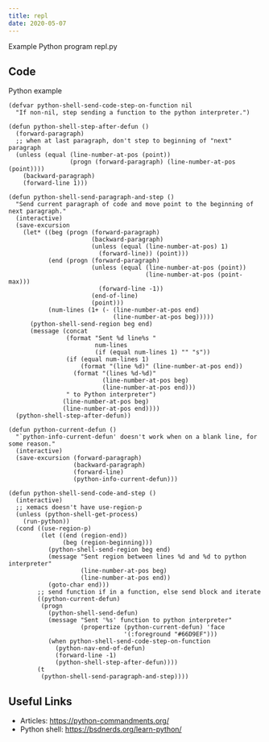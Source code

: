 ```yaml
---
title: repl
date: 2020-05-07
---
```

Example Python program repl.py


## Code

Python example

    (defvar python-shell-send-code-step-on-function nil
      "If non-nil, step sending a function to the python interpreter.")
    
    (defun python-shell-step-after-defun ()
      (forward-paragraph)
      ;; when at last paragraph, don't step to beginning of "next" paragraph
      (unless (equal (line-number-at-pos (point))
                     (progn (forward-paragraph) (line-number-at-pos (point))))
        (backward-paragraph)
        (forward-line 1)))
    
    (defun python-shell-send-paragraph-and-step ()
      "Send current paragraph of code and move point to the beginning of next paragraph."
      (interactive)
      (save-excursion
        (let* ((beg (progn (forward-paragraph)
                           (backward-paragraph)
                           (unless (equal (line-number-at-pos) 1) 
                             (forward-line)) (point)))
               (end (progn (forward-paragraph) 
                           (unless (equal (line-number-at-pos (point))
                                          (line-number-at-pos (point-max)))
                             (forward-line -1))
                           (end-of-line)
                           (point)))
               (num-lines (1+ (- (line-number-at-pos end)
                                 (line-number-at-pos beg)))))
          (python-shell-send-region beg end)
          (message (concat 
                    (format "Sent %d line%s "
                            num-lines
                            (if (equal num-lines 1) "" "s"))
                    (if (equal num-lines 1) 
                        (format "(line %d)" (line-number-at-pos end))
                      (format "(lines %d-%d)" 
                              (line-number-at-pos beg) 
                              (line-number-at-pos end)))
                    " to Python interpreter")
                   (line-number-at-pos beg)
                   (line-number-at-pos end))))
      (python-shell-step-after-defun))
    
    (defun python-current-defun ()
      "`python-info-current-defun' doesn't work when on a blank line, for some reason."
      (interactive)
      (save-excursion (forward-paragraph)
                      (backward-paragraph)
                      (forward-line)
                      (python-info-current-defun)))
    
    (defun python-shell-send-code-and-step ()
      (interactive)
      ;; xemacs doesn't have use-region-p
      (unless (python-shell-get-process)
        (run-python))
      (cond ((use-region-p)
             (let ((end (region-end))
                   (beg (region-beginning)))
               (python-shell-send-region beg end)
               (message "Sent region between lines %d and %d to python interpreter"
                        (line-number-at-pos beg)
                        (line-number-at-pos end))
               (goto-char end)))
            ;; send function if in a function, else send block and iterate
            ((python-current-defun)
             (progn
               (python-shell-send-defun)
               (message "Sent '%s' function to python interpreter"
                        (propertize (python-current-defun) 'face
                                    '(:foreground "#66D9EF")))
               (when python-shell-send-code-step-on-function
                 (python-nav-end-of-defun)
                 (forward-line -1)
                 (python-shell-step-after-defun))))
            (t
             (python-shell-send-paragraph-and-step))))

## Useful Links

- Articles: https://python-commandments.org/
- Python shell: https://bsdnerds.org/learn-python/
